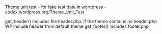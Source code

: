 Theme unit test  - for fake test data in wordpress - codex.wordpress.org/Theme_Unit_Test

get_header()    includes file header.php. If the theme contains no header.php WP include header from default theme
get_footer()    includes footer.php 
